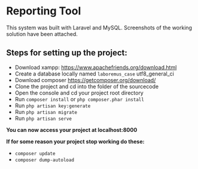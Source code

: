 # Reporting Tool
This system was built with Laravel and MySQL. Screenshots of the working solution have been attached. 

## **Steps for setting up the project:**

- Download xampp: https://www.apachefriends.org/download.html
- Create a database locally named `laboremus_case` utf8_general_ci 
- Download composer https://getcomposer.org/download/
- Clone the project and cd into the folder of the sourcecode
- Open the console and cd your project root directory
- Run `composer install` or ```php composer.phar install```
- Run `php artisan key:generate` 
- Run `php artisan migrate`
- Run `php artisan serve`

**You can now access your project at localhost:8000**

**If for some reason your project stop working do these:**
- `composer update`
- `composer dump-autoload`
